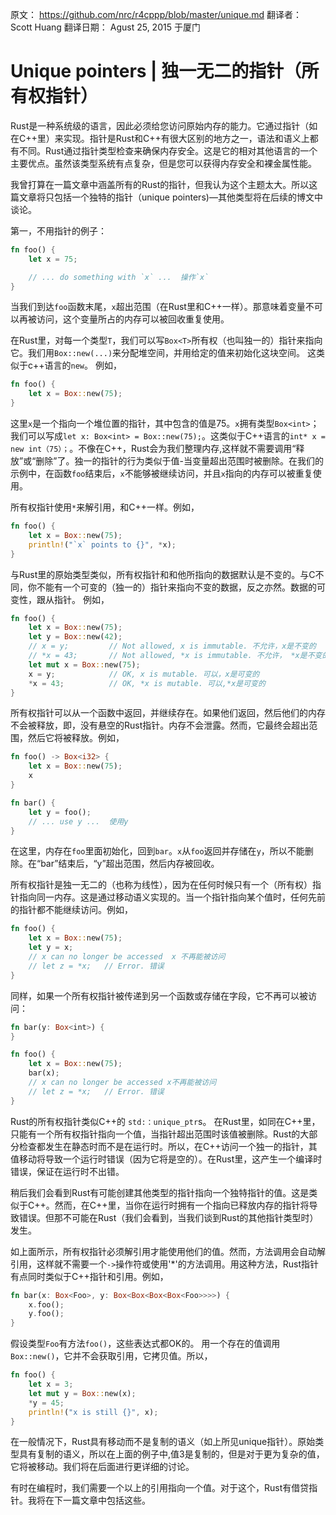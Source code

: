 原文： https://github.com/nrc/r4cppp/blob/master/unique.md
翻译者： Scott Huang 
翻译日期： Agust 25, 2015 于厦门

# Unique pointers | 独一无二的指针（所有权指针）

Rust是一种系统级的语言，因此必须给您访问原始内存的能力。它通过指针（如在C++里）来实现。指针是Rust和C++有很大区别的地方之一，语法和语义上都有不同。Rust通过指针类型检查来确保内存安全。这是它的相对其他语言的一个主要优点。虽然该类型系统有点复杂，但是您可以获得内存安全和裸金属性能。

我曾打算在一篇文章中涵盖所有的Rust的指针，但我认为这个主题太大。所以这篇文章将只包括一个独特的指针（unique pointers)—其他类型将在后续的博文中谈论。

第一，不用指针的例子：

```rust
fn foo() {
    let x = 75;

    // ... do something with `x` ...  操作`x`
}
```

当我们到达`foo`函数末尾，`x`超出范围（在Rust里和C++一样）。那意味着变量不可以再被访问，这个变量所占的内存可以被回收重复使用。

在Rust里，对每一个类型`T`，我们可以写`Box<T>`所有权（也叫独一的）指针来指向它。我们用`Box::new(...)`来分配堆空间，并用给定的值来初始化这块空间。 这类似于c++语言的`new`。
例如，

```rust
fn foo() {
    let x = Box::new(75);
}
```

这里`x`是一个指向一个堆位置的指针，其中包含的值是75。`x`拥有类型`Box<int>`；我们可以写成`let x: Box<int> = Box::new(75);`。这类似于C++语言的`int* x = new int（75）；`。不像在C++，Rust会为我们整理内存,这样就不需要调用“释放”或“删除”了。独一的指针的行为类似于值-当变量超出范围时被删除。在我们的示例中，在函数`foo`结束后，`x`不能够被继续访问，并且`x`指向的内存可以被重复使用。

所有权指针使用`*`来解引用，和C++一样。例如，

```rust
fn foo() {
    let x = Box::new(75);
    println!("`x` points to {}", *x);
}
```

与Rust里的原始类型类似，所有权指针和和他所指向的数据默认是不变的。与C不同，你不能有一个可变的（独一的）指针来指向不变的数据，反之亦然。数据的可变性，跟从指针。
例如，


```rust
fn foo() {
    let x = Box::new(75);
    let y = Box::new(42);
    // x = y;         // Not allowed, x is immutable. 不允许，x是不变的
    // *x = 43;       // Not allowed, *x is immutable. 不允许， *x是不变的
    let mut x = Box::new(75);
    x = y;            // OK, x is mutable. 可以，x是可变的
    *x = 43;          // OK, *x is mutable. 可以,*x是可变的
}
```

所有权指针可以从一个函数中返回，并继续存在。如果他们返回，然后他们的内存不会被释放，即，没有悬空的Rust指针。内存不会泄露。然而，它最终会超出范围，然后它将被释放。例如，

```rust
fn foo() -> Box<i32> {
    let x = Box::new(75);
    x
}

fn bar() {
    let y = foo();
    // ... use y ...  使用y
}
```

在这里，内存在`foo`里面初始化，回到`bar`。`x`从`foo`返回并存储在`y`，所以不能删除。在“bar”结束后，“y”超出范围，然后内存被回收。

所有权指针是独一无二的（也称为线性），因为在任何时候只有一个（所有权）指针指向同一内存。这是通过移动语义实现的。当一个指针指向某个值时，任何先前的指针都不能继续访问。例如，

```rust
fn foo() {
    let x = Box::new(75);
    let y = x;
    // x can no longer be accessed  x 不再能被访问
    // let z = *x;   // Error. 错误
}
```

同样，如果一个所有权指针被传递到另一个函数或存储在字段，它不再可以被访问：

```rust
fn bar(y: Box<int>) {
}

fn foo() {
    let x = Box::new(75);
    bar(x);
    // x can no longer be accessed x不再能被访问
    // let z = *x;   // Error. 错误
}
```

Rust的所有权指针类似C++的 `std:：unique_ptr`s。 在Rust里，如同在C++里，只能有一个所有权指针指向一个值，当指针超出范围时该值被删除。Rust的大部分检查都发生在静态时而不是在运行时。所以，在C++访问一个独一的指针，其值移动将导致一个运行时错误（因为它将是空的）。在Rust里，这产生一个编译时错误，保证在运行时不出错。

稍后我们会看到Rust有可能创建其他类型的指针指向一个独特指针的值。这是类似于C++。然而，在C++里，当你在运行时拥有一个指向已释放内存的指针将导致错误。但那不可能在Rust（我们会看到，当我们谈到Rust的其他指针类型时）发生。

如上面所示，所有权指针必须解引用才能使用他们的值。然而，方法调用会自动解引用，这样就不需要一个`->`操作符或使用'*'的方法调用。用这种方法，Rust指针有点同时类似于C++指针和引用。例如，

```rust
fn bar(x: Box<Foo>, y: Box<Box<Box<Box<Foo>>>>) {
    x.foo();
    y.foo();
}
```

假设类型`Foo`有方法`foo()`，这些表达式都OK的。
用一个存在的值调用`Box::new()`，它并不会获取引用，它拷贝值。所以，

```rust
fn foo() {
    let x = 3;
    let mut y = Box::new(x);
    *y = 45;
    println!("x is still {}", x);
}
```

在一般情况下，Rust具有移动而不是复制的语义（如上所见unique指针）。原始类型具有复制的语义，所以在上面的例子中,值3是复制的，但是对于更为复杂的值，它将被移动。我们将在后面进行更详细的讨论。

有时在编程时，我们需要一个以上的引用指向一个值。对于这个，Rust有借贷指针。我将在下一篇文章中包括这些。